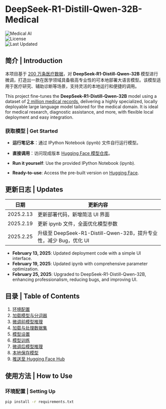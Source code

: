 # DeepSeek-R1-Distill-Qwen-32B-Medical

![Medical AI](https://img.shields.io/badge/AI-Medical-blue.svg)  
![License](https://img.shields.io/badge/License-MIT-green.svg)  
![Last Updated](https://img.shields.io/badge/Last%20Updated-February%2025,%202025-brightgreen.svg)

## 简介 | Introduction

本项目基于 [200 万条医疗数据](https://huggingface.co/datasets/shibing624/medical)，对 **DeepSeek-R1-Distill-Qwen-32B** 模型进行微调，打造出一款在医学领域具备极高专业性的可本地部署大语言模型。该模型适用于医疗研究、辅助诊断等场景，支持灵活的本地运行和便捷的调用。

This project fine-tunes the **DeepSeek-R1-Distill-Qwen-32B** model using a dataset of [2 million medical records](https://huggingface.co/datasets/shibing624/medical), delivering a highly specialized, locally deployable large language model tailored for the medical domain. It is ideal for medical research, diagnostic assistance, and more, with flexible local deployment and easy integration.

### 获取模型 | Get Started
- **运行笔记本**：通过 IPython Notebook (ipynb) 文件自行运行模型。  
- **直接调用**：访问现成版本 [Hugging Face 模型仓库](https://huggingface.co/beita6969/DeepSeek-R1-Distill-Qwen-32B-Medical/tree/main)。  

- **Run it yourself**: Use the provided IPython Notebook (ipynb).  
- **Ready-to-use**: Access the pre-built version on [Hugging Face](https://huggingface.co/beita6969/DeepSeek-R1-Distill-Qwen-32B-Medical/tree/main).

## 更新日志 | Updates

| 日期          | 更新内容                                      |
|---------------|---------------------------------------------|
| 2025.2.13     | 更新部署代码，新增简洁 UI 界面                |
| 2025.2.19     | 更新 ipynb 文件，全面优化模型参数             |
| 2025.2.25     | 升级至 DeepSeek-R1-Distill-Qwen-32B，提升专业性，减少 Bug，优化 UI |

- **February 13, 2025**: Updated deployment code with a simple UI interface.  
- **February 19, 2025**: Updated ipynb with comprehensive parameter optimization.  
- **February 25, 2025**: Upgraded to DeepSeek-R1-Distill-Qwen-32B, enhancing professionalism, reducing bugs, and improving UI.

## 目录 | Table of Contents

1. [环境配置](#环境配置--setting-up)  
2. [加载模型与分词器](#加载模型与分词器--loading-the-model-and-tokenizer)  
3. [微调前模型推理](#微调前模型推理--model-inference-before-fine-tuning)  
4. [加载与处理数据集](#加载与处理数据集--loading-and-processing-the-dataset)  
5. [模型设置](#模型设置--setting-up-the-model)  
6. [模型训练](#模型训练--model-training)  
7. [微调后模型推理](#微调后模型推理--model-inference-after-fine-tuning)  
8. [本地保存模型](#本地保存模型--saving-the-model-locally)  
9. [推送至 Hugging Face Hub](#推送至-hugging-face-hub--pushing-the-model-to-hugging-face-hub)  

## 使用方法 | How to Use

### 环境配置 | Setting Up
```bash
pip install -r requirements.txt
